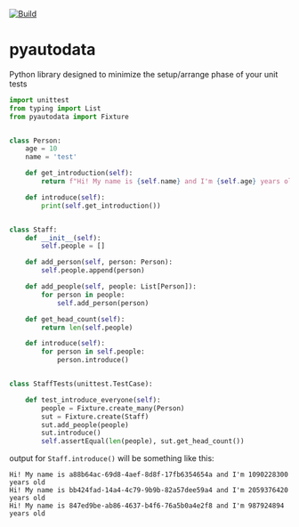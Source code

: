 [![Build](https://github.com/christianhelle/pyautodata/workflows/build/badge.svg)](https://github.com/christianhelle/pyautodata/actions/workflows/build.yml)


# pyautodata
Python library designed to minimize the setup/arrange phase of your unit tests


```python
import unittest
from typing import List
from pyautodata import Fixture


class Person:
    age = 10
    name = 'test'

    def get_introduction(self):
        return f"Hi! My name is {self.name} and I'm {self.age} years old"

    def introduce(self):
        print(self.get_introduction())


class Staff:
    def __init__(self):
        self.people = []

    def add_person(self, person: Person):
        self.people.append(person)

    def add_people(self, people: List[Person]):
        for person in people:
            self.add_person(person)

    def get_head_count(self):
        return len(self.people)

    def introduce(self):
        for person in self.people:
            person.introduce()


class StaffTests(unittest.TestCase):

    def test_introduce_everyone(self):
        people = Fixture.create_many(Person)
        sut = Fixture.create(Staff)
        sut.add_people(people)
        sut.introduce()
        self.assertEqual(len(people), sut.get_head_count())
```

output for `Staff.introduce()` will be something like this:

```
Hi! My name is a88b64ac-69d8-4aef-8d8f-17fb6354654a and I'm 1090228300 years old
Hi! My name is bb424fad-14a4-4c79-9b9b-82a57dee59a4 and I'm 2059376420 years old
Hi! My name is 847ed9be-ab86-4637-b4f6-76a5b0a4e2f8 and I'm 987924894 years old
```
